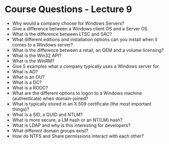 # Course Questions - Lecture 9

- Why would a company choose for Windows Servers?
- Give a difference between a Windows client OS and a Server OS.
- What is the difference between LTSC and SAC?
- What different editions and installation options can you install when it comes to a Windows server?
- What is the difference between a retail, an OEM and a volume licensing?
- What is the Win32 API?
- What is the WinRM?
- Give 5 examples what a company typically uses a Windows server for.
- What is AD?
- What is an OU?
- What is a DC?
- What is a RODC?
- What are the different options to logon to a Windows machine (authenticate) when domain-joined?
- What is typically stored in an X.509 certificate (the most important things)?
- What is a SID, a GUID and NTLM?
- What is more secure, a LM hash or an NT(LM) hash?
- What is LDAP and why is this interesting for developers?
- What different domain groups exist?
- How do NTFS and Share permissions interact with each other?
